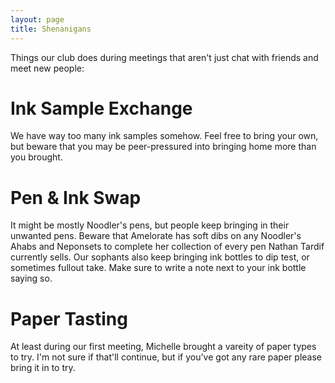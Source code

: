 ```yaml
---
layout: page
title: Shenanigans
---
```


Things our club does during meetings that aren't just chat with friends and meet new people:

# Ink Sample Exchange

We have way too many ink samples somehow.
Feel free to bring your own, but beware that you may be peer-pressured into bringing home more than you brought.

# Pen & Ink Swap

It might be mostly Noodler's pens, but people keep bringing in their unwanted pens.
Beware that Amelorate has soft dibs on any Noodler's Ahabs and Neponsets to complete her collection of every pen Nathan Tardif currently sells.
Our sophants also keep bringing ink bottles to dip test, or sometimes fullout take.
Make sure to write a note next to your ink bottle saying so.

# Paper Tasting

At least during our first meeting, Michelle brought a vareity of paper types to try.
I'm not sure if that'll continue, but if you've got any rare paper please bring it in to try.
